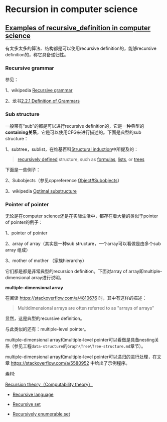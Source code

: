 # Recursion in computer science





## [Examples of recursive_definition in computer science](https://en.wikipedia.org/wiki/Recursive_definition#Examples_of_recursive_definitions)

有太多太多的算法、结构都是可以使用recursive definition的，能够recursive definition的，称它具备递归性。

### Recursive grammar

参见：

1、wikipedia [Recursive grammar](https://en.wikipedia.org/wiki/Recursive_grammar)

2、龙书[2.2.1 Definition of Grammars](https://dengking.github.io/compiler-principle/Chapter-2-A-Simple-Syntax-Directed-Translator/2.2-Syntax-Definition/#221-definition-of-grammars)



### Sub structure

一般带有“sub”的都是可以进行recursive definition的，它是一种典型的**containing关系**，它是可以使用CFG来进行描述的。下面是典型的sub structure：

1、subtree，sublist，在维基百科[Structural induction](https://en.wikipedia.org/wiki/Structural_induction)中所提及的：

> [recursively defined](https://en.wikipedia.org/wiki/Recursive_definition) structure, such as [formulas](https://en.wikipedia.org/wiki/First-order_logic#Formulas), [lists](https://en.wikipedia.org/wiki/List_(computer_science)), or [trees](https://en.wikipedia.org/wiki/Tree_(graph_theory))

下面是一些例子：

2、Subobjects（参见cppreference [Object#Subobjects](https://en.cppreference.com/w/cpp/language/object#Polymorphic_objects)）

3、wikipedia [Optimal substructure](https://en.wikipedia.org/wiki/Optimal_substructure) 



### Pointer of pointer

无论是在computer science还是在实际生活中，都存在着大量的类似于pointer of pointer的例子：

1、pointer of pointer

2、array of array（其实是一种sub structure，一个array可以看做是由多个sub array 组成）

3、mother of mother （家族hierarchy）

它们都是都是非常典型的recursion definition。下面对array of array即multiple-dimensional array进行说明。

**multiple-dimensional array**

在阅读 https://stackoverflow.com/a/4810676 时，其中有这样的描述：

>  Multidimensional arrays are often referred to as "arrays of arrays"

显然，这是典型的recursive definition。

与此类似的还有：multiple-level pointer。

multiple-dimensional array和multiple-level pointer可以看做是具备nesting关系（参见工程`data-structure`的`Graph\Tree\Tree-structure.md`章节）。

multiple-dimensional array和multiple-level pointer可以递归的进行处理，在文章 https://stackoverflow.com/a/5580952 中给出了示例程序。



素材:

[Recursion theory（Computability theory）](https://en.wikipedia.org/wiki/Computability_theory)

- [Recursive language](https://en.wikipedia.org/wiki/Recursive_language)

- [Recursive set](https://en.wikipedia.org/wiki/Recursive_set)
- [Recursively enumerable set](https://en.wikipedia.org/wiki/Recursively_enumerable_set)